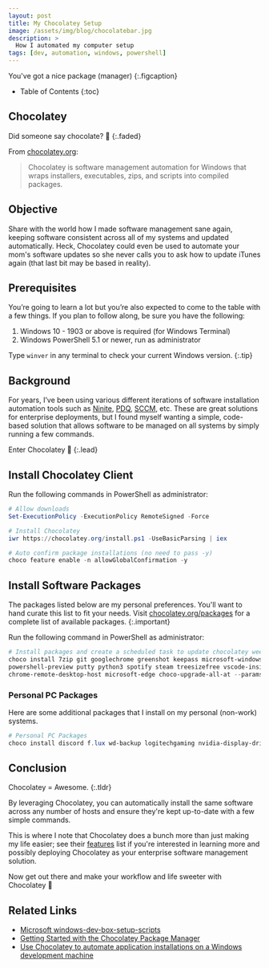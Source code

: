 ```yaml
---
layout: post
title: My Chocolatey Setup
image: /assets/img/blog/chocolatebar.jpg
description: >
  How I automated my computer setup
tags: [dev, automation, windows, powershell]
---
```


You've got a nice package (manager)
{:.figcaption}

- Table of Contents
{:toc}

## Chocolatey

Did someone say chocolate? 🍫
{:.faded}

From [chocolatey.org](https://chocolatey.org):

> Chocolatey is software management automation for Windows that wraps
> installers, executables, zips, and scripts into compiled packages.

## Objective

Share with the world how I made software management sane again, keeping software
consistent across all of my systems and updated automatically. Heck, Chocolatey
could even be used to automate your mom's software updates so she never
calls you to ask how to update iTunes again (that last bit may be based in
reality).

## Prerequisites

You’re going to learn a lot but you’re also expected to come to the table with a
few things. If you plan to follow along, be sure you have the following:

1. Windows 10 - 1903 or above is required (for Windows Terminal)
1. Windows PowerShell 5.1 or newer, run as administrator

Type `winver` in any terminal to check your current Windows version.
{:.tip}

## Background

For years, I’ve been using various different iterations of software installation
automation tools such as [Ninite](https://ninite.com),
[PDQ](https://www.pdq.com),
[SCCM](https://en.wikipedia.org/wiki/Microsoft_System_Center_Configuration_Manager),
etc. These are great solutions for enterprise deployments, but I found myself
wanting a simple, code-based solution that allows software to be managed on all
systems by simply running a few commands.

Enter Chocolatey 🤘
{:.lead}

## Install Chocolatey Client

Run the following commands in PowerShell as administrator:

```powershell
# Allow downloads
Set-ExecutionPolicy -ExecutionPolicy RemoteSigned -Force

# Install Chocolatey
iwr https://chocolatey.org/install.ps1 -UseBasicParsing | iex

# Auto confirm package installations (no need to pass -y)
choco feature enable -n allowGlobalConfirmation -y
```

## Install Software Packages

The packages listed below are my personal preferences. You'll want to hand
curate this list to fit your needs. Visit
[chocolatey.org/packages](https://chocolatey.org/packages) for a complete list
of available packages.
{:.important}

Run the following command in PowerShell as administrator:

```powershell
# Install packages and create a scheduled task to update chocolatey weekly at 1AM.
choco install 7zip git googlechrome greenshot keepass microsoft-windows-terminal mpc-hc notepadplusplus
powershell-preview putty python3 spotify steam treesizefree vscode-insiders openssh google-backup-and-sync
chrome-remote-desktop-host microsoft-edge choco-upgrade-all-at --params "'/WEEKLY:yes /DAY:SUN /TIME:01:00'"
```

### Personal PC Packages

Here are some additional packages that I install on my personal (non-work) systems.

```powershell
# Personal PC Packages
choco install discord f.lux wd-backup logitechgaming nvidia-display-driver disablewintracking cpu-z
```

## Conclusion

Chocolatey = Awesome.
{:.tldr}

By leveraging Chocolatey, you can automatically install the same software
across any number of hosts and ensure they're kept up-to-date with a few simple
commands.

This is where I note that Chocolatey does a bunch more than just making my life
easier; see their [features](https://chocolatey.org/pricing) list if you're
interested in learning more and possibly deploying Chocolatey as your
enterprise software management solution.

Now get out there and make your workflow and life sweeter with Chocolatey 🤖

## Related Links

- [Microsoft windows-dev-box-setup-scripts](https://github.com/microsoft/windows-dev-box-setup-scripts)
- [Getting Started with the Chocolatey Package Manager](https://adamtheautomator.com/install-chocolatey/)
- [Use Chocolatey to automate application installations on a Windows development machine](https://ttu.github.io/use-chocolatey-to-install-apps-windows-dev-machine/)